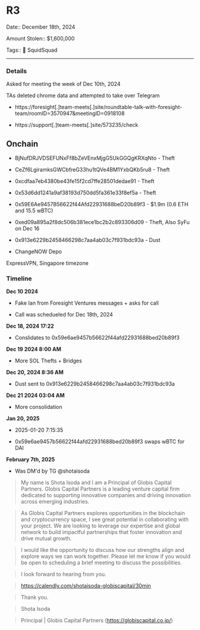 # R3 

Date:: December 18th, 2024

Amount Stolen:: $1,600,000

Tags:: 🔑 SquidSquad

---

### Details

Asked for meeting the week of Dec 10th, 2024

TAs deleted chrome data and attempted to take over Telegram

- https://foresight[.]team-meets[.]site/roundtable-talk-with-foresight-team/roomID=3570947&meetingID=0918108

- https://support[.]team-meets[.]site/573235/check



## Onchain

- BjNufDRJVDSEFUNxFf8bZeVEnxMjgG5UkGGQgKRXqNto - Theft

- CeZf6LgiramksGWCbfreG33hu1tQVe4BM1YxbQKb5ru8 - Theft

- 0xcdfaa7eb4380be43fe15f2cd7ffe28501dedae91 - Theft

- 0x53d6dd1241a9af38193d750dd5fa361e33f8ef5a - Theft

- 0x59E6Ae9457B56622f44Afd22931688beD20b89f3 - $1.9m (0.6 ETH and 15.5 wBTC)

- 0xed09a895a2f8dc506b381ece1bc2b2c893306d09 - Theft, Also SyFu on Dec 16

- 0x913e6229b2458466298c7aa4ab03c7f931bdc93a - Dust

- ChangeNOW Depo

ExpressVPN, Singapore timezone



### Timeline



**Dec 10 2024** 

- Fake Ian from Foresight Ventures messages + asks for call

- Call was schedueled for Dec 18th, 2024


**Dec 18, 2024 17:22**

- Conslidates to 0x59e6ae9457b56622f44afd22931688bed20b89f3


**Dec 19 2024 8:00 AM**

- More SOL Thefts + Bridges


**Dec 20, 2024 8:36 AM**

- Dust sent to 0x913e6229b2458466298c7aa4ab03c7f931bdc93a 


**Dec 21 2024 03:04 AM**

- More consolidation


**Jan 20, 2025**

- 2025-01-20 7:15:35  

- 0x59e6ae9457b56622f44afd22931688bed20b89f3 swaps wBTC for DAI




**February 7th, 2025** 

- Was DM'd by TG @shotaisoda

> My name is Shota Isoda and I am a Principal of Globis Capital Partners. Globis Capital Partners is a leading venture capital firm dedicated to supporting innovative companies and driving innovation across emerging industries.

> As Globis Capital Partners explores opportunities in the blockchain and cryptocurrency space, I see great potential in collaborating with your project. We are looking to leverage our expertise and global network to build impactful partnerships that foster innovation and drive mutual growth.

> I would like the opportunity to discuss how our strengths align and explore ways we can work together. Please let me know if you would be open to scheduling a brief meeting to discuss the possibilities.

> I look forward to hearing from you.

> https://calendly.com/shotaisoda-globiscapital/30min

> Thank you.

> Shota Isoda

> Principal | Globis Capital Partners (https://globiscapital.co.jp/)

